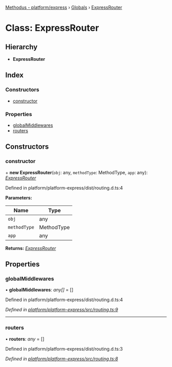 [Methodus - platform/express](../README.md) › [Globals](../globals.md) › [ExpressRouter](expressrouter.md)

# Class: ExpressRouter

## Hierarchy

* **ExpressRouter**

## Index

### Constructors

* [constructor](expressrouter.md#constructor)

### Properties

* [globalMiddlewares](expressrouter.md#globalmiddlewares)
* [routers](expressrouter.md#routers)

## Constructors

###  constructor

\+ **new ExpressRouter**(`obj`: any, `methodType`: MethodType, `app`: any): *[ExpressRouter](expressrouter.md)*

Defined in platform/platform-express/dist/routing.d.ts:4

**Parameters:**

Name | Type |
------ | ------ |
`obj` | any |
`methodType` | MethodType |
`app` | any |

**Returns:** *[ExpressRouter](expressrouter.md)*

## Properties

###  globalMiddlewares

• **globalMiddlewares**: *any[]* = []

Defined in platform/platform-express/dist/routing.d.ts:4

*Defined in [platform/platform-express/src/routing.ts:9](https://github.com/nodulusteam/methodus.dev/blob/a3e1495/modules/platform/platform-express/src/routing.ts#L9)*

___

###  routers

• **routers**: *any* = []

Defined in platform/platform-express/dist/routing.d.ts:3

*Defined in [platform/platform-express/src/routing.ts:8](https://github.com/nodulusteam/methodus.dev/blob/a3e1495/modules/platform/platform-express/src/routing.ts#L8)*
